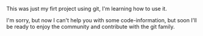 This was just my firt project using git, I'm learning how to use it.

I'm sorry, but now I can't help you with some code-information,
but soon I'll be ready to enjoy the community and contribute with the git family.


